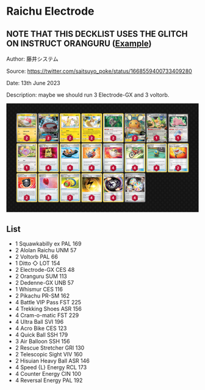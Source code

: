 # Raichu Electrode

## NOTE THAT THIS DECKLIST USES THE GLITCH ON INSTRUCT ORANGURU ([Example](https://twitter.com/kinoita_shiro/status/1667139351086792704))

Author: 藤井システム

Source: <https://twitter.com/saitsuyo_poke/status/1668559400733409280>

Date: 13th June 2023

Description: maybe we should run 3 Electrode-GX and 3 voltorb.

![decklist](../../images/PAL/Raichu%20Electrode/1-%20Raichu%20Electrode.png)

## List

* 1 Squawkabilly ex PAL 169
* 2 Alolan Raichu UNM 57
* 2 Voltorb PAL 66
* 1 Ditto ◇ LOT 154
* 2 Electrode-GX CES 48
* 2 Oranguru SUM 113
* 2 Dedenne-GX UNB 57
* 1 Whismur CES 116
* 2 Pikachu PR-SM 162
* 4 Battle VIP Pass FST 225
* 4 Trekking Shoes ASR 156
* 4 Cram-o-matic FST 229
* 4 Ultra Ball SVI 196
* 4 Acro Bike CES 123
* 4 Quick Ball SSH 179
* 3 Air Balloon SSH 156
* 2 Rescue Stretcher GRI 130
* 2 Telescopic Sight VIV 160
* 2 Hisuian Heavy Ball ASR 146
* 4 Speed {L} Energy RCL 173
* 4 Counter Energy CIN 100
* 4 Reversal Energy PAL 192
